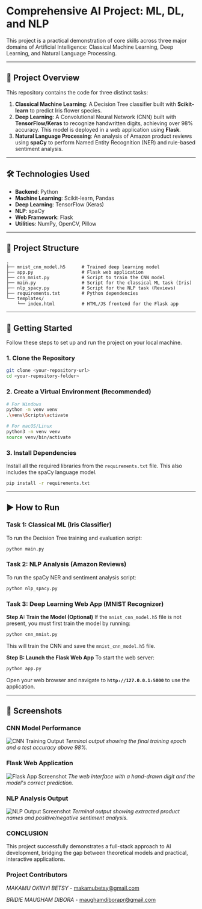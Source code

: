 # Comprehensive AI Project: ML, DL, and NLP

This project is a practical demonstration of core skills across three major domains of Artificial Intelligence: Classical Machine Learning, Deep Learning, and Natural Language Processing.

---

## 📖 Project Overview

This repository contains the code for three distinct tasks:
1.  **Classical Machine Learning**: A Decision Tree classifier built with **Scikit-learn** to predict Iris flower species.
2.  **Deep Learning**: A Convolutional Neural Network (CNN) built with **TensorFlow/Keras** to recognize handwritten digits, achieving over 98% accuracy. This model is deployed in a web application using **Flask**.
3.  **Natural Language Processing**: An analysis of Amazon product reviews using **spaCy** to perform Named Entity Recognition (NER) and rule-based sentiment analysis.

---

## 🛠️ Technologies Used

-   **Backend**: Python
-   **Machine Learning**: Scikit-learn, Pandas
-   **Deep Learning**: TensorFlow (Keras)
-   **NLP**: spaCy
-   **Web Framework**: Flask
-   **Utilities**: NumPy, OpenCV, Pillow

---

## 📂 Project Structure

```
.
├── mnist_cnn_model.h5      # Trained deep learning model
├── app.py                  # Flask web application
├── cnn_mnist.py            # Script to train the CNN model
├── main.py                 # Script for the classical ML task (Iris)
├── nlp_spacy.py            # Script for the NLP task (Reviews)
├── requirements.txt        # Python dependencies
└── templates/
    └── index.html          # HTML/JS frontend for the Flask app
```

---

## 🚀 Getting Started

Follow these steps to set up and run the project on your local machine.

### 1. Clone the Repository
```bash
git clone <your-repository-url>
cd <your-repository-folder>
```

### 2. Create a Virtual Environment (Recommended)
```bash
# For Windows
python -m venv venv
.\venv\Scripts\activate

# For macOS/Linux
python3 -m venv venv
source venv/bin/activate
```

### 3. Install Dependencies
Install all the required libraries from the `requirements.txt` file. This also includes the spaCy language model.
```bash
pip install -r requirements.txt
```

---

## ▶️ How to Run

### Task 1: Classical ML (Iris Classifier)
To run the Decision Tree training and evaluation script:
```bash
python main.py
```

### Task 2: NLP Analysis (Amazon Reviews)
To run the spaCy NER and sentiment analysis script:
```bash
python nlp_spacy.py
```

### Task 3: Deep Learning Web App (MNIST Recognizer)

**Step A: Train the Model (Optional)**
If the `mnist_cnn_model.h5` file is not present, you must first train the model by running:
```bash
python cnn_mnist.py
```
This will train the CNN and save the `mnist_cnn_model.h5` file.

**Step B: Launch the Flask Web App**
To start the web server:
```bash
python app.py
```
Open your web browser and navigate to **`http://127.0.0.1:5000`** to use the application.

---

## 📸 Screenshots

### CNN Model Performance
![CNN Training Output](<https://imgur.com/9JJ3YIt.png>)
*Terminal output showing the final training epoch and a test accuracy above 98%.*

### Flask Web Application
![Flask App Screenshot](<https://imgur.com/pND8iNT.png>)
*The web interface with a hand-drawn digit and the model's correct prediction.*

### NLP Analysis Output
![NLP Output Screenshot](<https://imgur.com/ZaWDhWW.png>)
*Terminal output showing extracted product names and positive/negative sentiment analysis.*

### CONCLUSION

This project successfully demonstrates a full-stack approach to AI development, bridging the gap between theoretical models and practical, interactive applications.

### Project Contributors
*MAKAMU OKINYI BETSY* - makamubetsy@gmail.com

*BRIDIE MAUGHAM DIBORA* - maughamdiborapr@gmail.com
